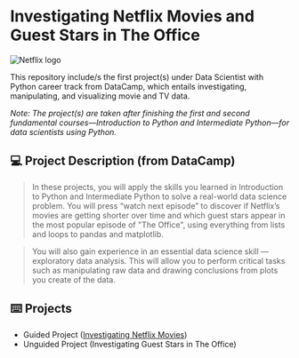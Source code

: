 # **Investigating Netflix Movies and Guest Stars in The Office**
![Netflix logo](https://upload.wikimedia.org/wikipedia/commons/thumb/6/69/Netflix_logo.svg/800px-Netflix_logo.svg.png?20220504140802)

This repository include/s the first project(s) under Data Scientist with Python career track from DataCamp, which entails investigating, manipulating, and visualizing movie and TV data.

*Note: The project(s) are taken after finishing the first and second fundamental courses—Introduction to Python and Intermediate Python—for data scientists using Python.*

## :computer: Project Description (from DataCamp)
> In these projects, you will apply the skills you learned in Introduction to Python and Intermediate Python to solve a real-world data science problem. You will press “watch next episode” to discover if Netflix’s movies are getting shorter over time and which guest stars appear in the most popular episode of "The Office", using everything from lists and loops to pandas and matplotlib.

> You will also gain experience in an essential data science skill — exploratory data analysis. This will allow you to perform critical tasks such as manipulating raw data and drawing conclusions from plots you create of the data.

## :keyboard: Projects
- Guided Project ([Investigating Netflix Movies](https://github.com/zwnq/Investigating-Netflix-Movies-and-Guest-Stars-in-The-Office/tree/main/Guided%20Project))
- Unguided Project (Investigating Guest Stars in The Office)
